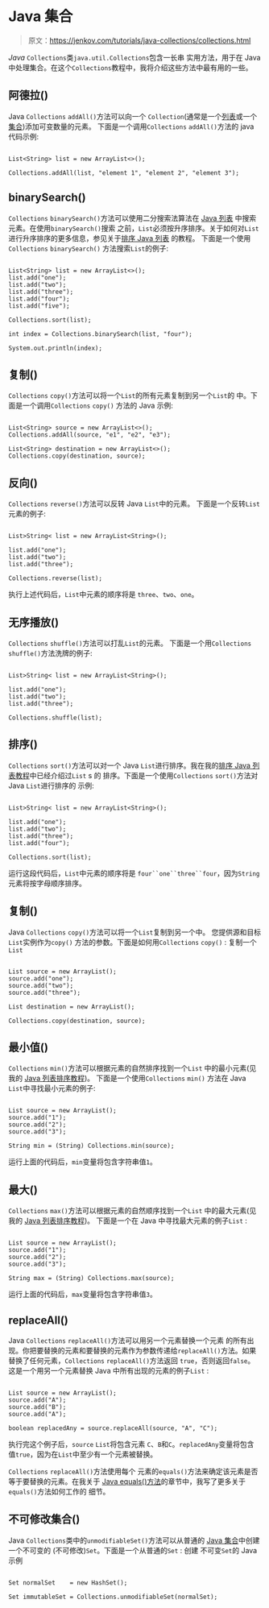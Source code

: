 # Java 集合

> 原文：<https://jenkov.com/tutorials/java-collections/collections.html>

*Java* `Collections`类`java.util.Collections`包含一长串 实用方法，用于在 Java 中处理集合。在这个`Collections`教程中，我将介绍这些方法中最有用的一些。

## 阿德拉()

Java `Collections` `addAll()`方法可以向一个 `Collection`(通常是一个[列表](list.html)或一个[集合](set.html))添加可变数量的元素。 下面是一个调用`Collections` `addAll()`方法的 java 代码示例:

```

List<String> list = new ArrayList<>();

Collections.addAll(list, "element 1", "element 2", "element 3");

```

## binarySearch()

`Collections` `binarySearch()`方法可以使用二分搜索法算法在 [Java 列表](list.html) 中搜索元素。在使用`binarySearch()`搜索 之前，`List`必须按升序排序。关于如何对`List`进行升序排序的更多信息，参见关于[排序 Java 列表](sorting.html) 的教程。 下面是一个使用`Collections` `binarySearch()` 方法搜索`List`的例子:

```

List<String> list = new ArrayList<>();
list.add("one");
list.add("two");
list.add("three");
list.add("four");
list.add("five");

Collections.sort(list);

int index = Collections.binarySearch(list, "four");

System.out.println(index);

```

## 复制()

`Collections` `copy()`方法可以将一个`List`的所有元素复制到另一个`List`的 中。下面是一个调用`Collections` `copy()` 方法的 Java 示例:

```

List<String> source = new ArrayList<>();
Collections.addAll(source, "e1", "e2", "e3");

List<String> destination = new ArrayList<>();
Collections.copy(destination, source);

```

## 反向()

`Collections` `reverse()`方法可以反转 Java `List`中的元素。 下面是一个反转`List`元素的例子:

```

List>String< list = new ArrayList<String>();

list.add("one");
list.add("two");
list.add("three");

Collections.reverse(list);

```

执行上述代码后，`List`中元素的顺序将是 `three`、`two`、`one`。

## 无序播放()

`Collections` `shuffle()`方法可以打乱`List`的元素。 下面是一个用`Collections` `shuffle()`方法洗牌的例子:

```

List>String< list = new ArrayList<String>();

list.add("one");
list.add("two");
list.add("three");

Collections.shuffle(list);

```

## 排序()

`Collections` `sort()`方法可以对一个 Java `List`进行排序。我在我的[排序 Java 列表教程](sorting.html)中已经介绍过`List` s 的 排序。下面是一个使用`Collections` `sort()`方法对 Java `List`进行排序的 示例:

```

List>String< list = new ArrayList<String>();

list.add("one");
list.add("two");
list.add("three");
list.add("four");

Collections.sort(list);

```

运行这段代码后，`List`中元素的顺序将是 `four``one``three``four`，因为`String` 元素将按字母顺序排序。

## 复制()

Java `Collections` `copy()`方法可以将一个`List`复制到另一个中。 您提供源和目标`List`实例作为`copy()` 方法的参数。下面是如何用`Collections` `copy()` : 复制一个`List`

```

List source = new ArrayList();
source.add("one");
source.add("two");
source.add("three");

List destination = new ArrayList();

Collections.copy(destination, source);

```

## 最小值()

`Collections` `min()`方法可以根据元素的自然排序找到一个`List` 中的最小元素(见我的 [Java 列表排序教程](sorting.html))。 下面是一个使用`Collections` `min()` 方法在 Java `List`中寻找最小元素的例子:

```

List source = new ArrayList();
source.add("1");
source.add("2");
source.add("3");

String min = (String) Collections.min(source);

```

运行上面的代码后，`min`变量将包含字符串值`1`。

## 最大()

`Collections` `max()`方法可以根据元素的自然顺序找到一个`List` 中的最大元素(见我的 [Java 列表排序教程](sorting.html))。 下面是一个在 Java 中寻找最大元素的例子`List` :

```

List source = new ArrayList();
source.add("1");
source.add("2");
source.add("3");

String max = (String) Collections.max(source);

```

运行上面的代码后，`max`变量将包含字符串值`3`。

## replaceAll()

Java `Collections` `replaceAll()`方法可以用另一个元素替换一个元素 的所有出现。你把要替换的元素和要替换的元素作为参数传递给`replaceAll()`方法。如果替换了任何元素，`Collections` `replaceAll()`方法返回 `true`，否则返回`false`。 这是一个用另一个元素替换 Java 中所有出现的元素的例子`List` :

```

List source = new ArrayList();
source.add("A");
source.add("B");
source.add("A");

boolean replacedAny = source.replaceAll(source, "A", "C");

```

执行完这个例子后，`source` `List`将包含元素 `C`、`B`和`C`。`replacedAny`变量将包含 值`true`，因为在`List`中至少有一个元素被替换。

`Collections` `replaceAll()`方法使用每个 元素的`equals()`方法来确定该元素是否等于要替换的元素。在我关于 [Java equals()方法](hashcode-equals.html#equals)的章节中，我写了更多关于`equals()`方法如何工作的 细节。

## 不可修改集合()

Java `Collections`类中的`unmodifiableSet()`方法可以从普通的 [Java 集合](set.html)中创建一个不可变的 (不可修改)`Set`。下面是一个从普通的`Set` : 创建 不可变`Set`的 Java 示例

```

Set normalSet    = new HashSet();

Set immutableSet = Collections.unmodifiableSet(normalSet);

```